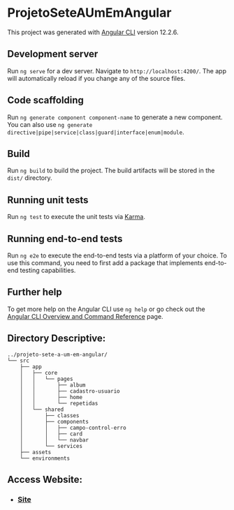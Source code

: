 # ProjetoSeteAUmEmAngular

This project was generated with [Angular CLI](https://github.com/angular/angular-cli) version 12.2.6.

## Development server

Run `ng serve` for a dev server. Navigate to `http://localhost:4200/`. The app will automatically reload if you change any of the source files.

## Code scaffolding

Run `ng generate component component-name` to generate a new component. You can also use `ng generate directive|pipe|service|class|guard|interface|enum|module`.

## Build

Run `ng build` to build the project. The build artifacts will be stored in the `dist/` directory.

## Running unit tests

Run `ng test` to execute the unit tests via [Karma](https://karma-runner.github.io).

## Running end-to-end tests

Run `ng e2e` to execute the end-to-end tests via a platform of your choice. To use this command, you need to first add a package that implements end-to-end testing capabilities.

## Further help

To get more help on the Angular CLI use `ng help` or go check out the [Angular CLI Overview and Command Reference](https://angular.io/cli) page.

## Directory Descriptive:

```
../projeto-sete-a-um-em-angular/
└── src
    ├── app
    │   ├── core
    │   │   └── pages
    │   │       ├── album
    │   │       ├── cadastro-usuario
    │   │       ├── home
    │   │       └── repetidas
    │   └── shared
    │       ├── classes
    │       ├── components
    │       │   ├── campo-control-erro
    │       │   ├── card
    │       │   └── navbar
    │       └── services
    ├── assets
    └── environments
```

## Access Website:

- ### <a href="https://jairlopesjunior.github.io/projeto-sete-a-um-em-angular/"> Site </a>

